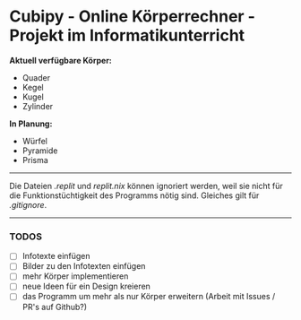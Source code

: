 
# Cubipy - Online Körperrechner - Projekt im Informatikunterricht

**Aktuell verfügbare Körper:**

- Quader
- Kegel
- Kugel
- Zylinder

**In Planung:**

- Würfel
- Pyramide
- Prisma

---

Die Dateien _.replit_ und _replit.nix_ können ignoriert werden, weil sie nicht für die Funktionstüchtigkeit des Programms nötig sind. Gleiches gilt für _.gitignore_.

---

### TODOS

- [ ] Infotexte einfügen
- [ ] Bilder zu den Infotexten einfügen
- [ ] mehr Körper implementieren
- [ ] neue Ideen für ein Design kreieren
- [ ] das Programm um mehr als nur Körper erweitern (Arbeit mit Issues / PR's auf Github?)
